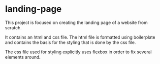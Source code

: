# landing-page

This project is focused on creating the landing page of a website from scratch.

It contains an html and css file. The html file is formatted using boilerplate and contains the basis for the styling that is done by the css file.

The css file used for styling explicitly uses flexbox in order to fix several elements around. 